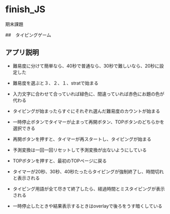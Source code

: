 # finish_JS
期末課題

##　タイピングゲーム

## アプリ説明

- 難易度に分けて簡単なら、40秒で普通なら、30秒で難しいなら、20秒に設定した

- 難易度を選ぶと３、２、１、stratで始まる

- 入力文字に合わせて合っていれば緑色に、間違っていれば赤色にお題の色が代わる

- タイピングが始まったらすぐにそれぞれ選んだ難易度のカウントが始まる

- 一時停止ボタンでタイマーが止まって再開ボタン、TOPボタンのどちらかを選択できる

- 再開ボタンを押すと、タイマーが再スタートし、タイピングが始まる

- 予測変換は一回一回リセットして予測変換が出ないようにしている

- TOPボタンを押すと、最初のTOPページに戻る

- タイマーが20秒、30秒、40秒たったらタイピングが強制終了し、時間切れと表示される

- タイピング用語が全て尽きて終了したら、経過時間とミスタイピングが表示される

- 一時停止したときや結果表示するときはoverlayで後ろをうす暗くしている
